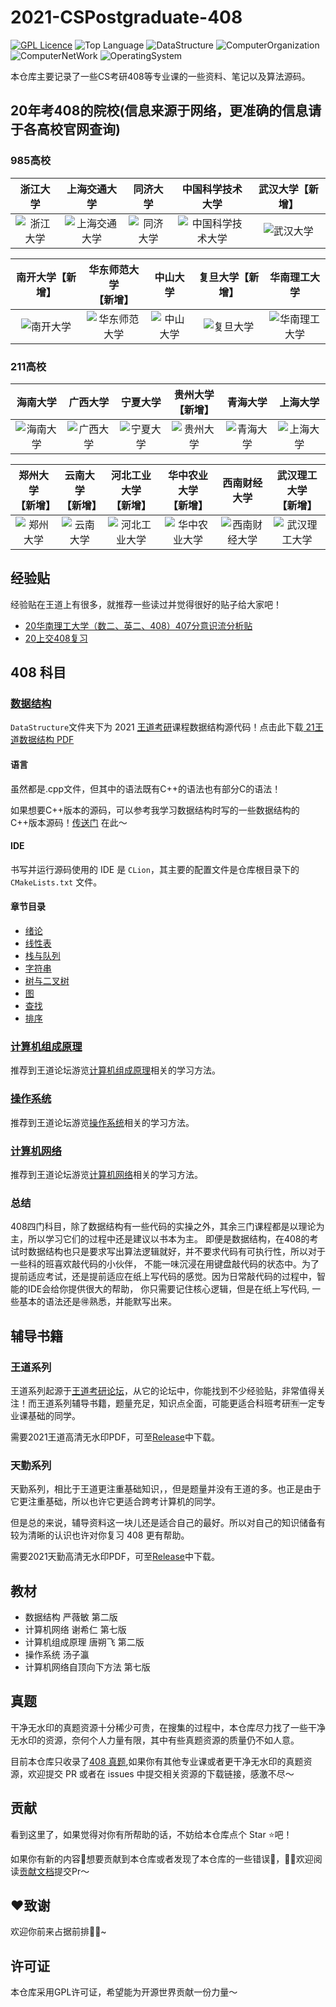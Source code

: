 # 2021-CSPostgraduate-408

[![GPL Licence](https://badges.frapsoft.com/os/gpl/gpl.svg?v=103)](LICENSE)
![Top Language](https://img.shields.io/github/languages/top/KimYangOfCat/2021-CSPostgraduate-408?color=F8008E)
![DataStructure](https://img.shields.io/static/v1?label=&message=DataStructure&color=brightgreen)
![ComputerOrganization](https://img.shields.io/static/v1?label=&message=ComputerOrganization&color=blueviolet)
![ComputerNetWork](https://img.shields.io/static/v1?label=&message=ComputerNetWork&color=blue)
![OperatingSystem](https://img.shields.io/static/v1?label=&message=OperatingSystem&color=important)

本仓库主要记录了一些CS考研408等专业课的一些资料、笔记以及算法源码。
<!--
虽然408被誉为CS考研中最难的专业课，但是对我而言，学习它只是对我自己专业知识的弥补提升，对未来的职业发展也会有+∞益处。
所以希望你也能保持一份学习的态度面对它，而不是因它的名头而畏惧。只要你潜心学习，它也能让你和其他人拉开差距～
-->
## 20年考408的院校(信息来源于网络，更准确的信息请于各高校官网查询)

### 985高校

| 浙江大学      | 上海交通大学 | 同济大学 | 中国科学技术大学 |武汉大学【新增】 |
| :----------------------------------------------------------: | :----------------------------------------------------------: | :----------------------------------------------------------: | :----------------------------------------------------------: |:----------------------------------------------------------: |
|      ![浙江大学](https://i.loli.net/2020/08/05/MFHI5ztAJ2amf64.png)                                        |                         ![上海交通大学](https://i.loli.net/2020/08/05/gEpRkMJ8vi15OPo.png)                         |                           ![同济大学](https://i.loli.net/2020/08/05/64MiHnBxgypIdGm.png)                           |                           ![中国科学技术大学](https://i.loli.net/2020/08/05/vT4wBZrhDajlCY7.png)                           | ![武汉大学](https://i.loli.net/2020/08/05/7wEoR2OrPi86VtM.jpg) |

|                       南开大学【新增】                       |                  华东师范大学<br />【新增】                  |                           中山大学                           |                       复旦大学【新增】                       |                         华南理工大学                         |
| :----------------------------------------------------------: | :----------------------------------------------------------: | :----------------------------------------------------------: | :----------------------------------------------------------: | :----------------------------------------------------------: |
| ![南开大学](https://i.loli.net/2020/08/05/nCWq9TA14GLyi5H.png) | ![华东师范大学](https://i.loli.net/2020/08/05/nT8myqI5FduVfi4.png) | ![中山大学](https://i.loli.net/2020/08/05/xaN5zuBhEnIZ1PW.jpg) | ![复旦大学](https://i.loli.net/2020/08/05/aP8MbpoSRBGUEjY.jpg) | ![华南理工大学](https://i.loli.net/2020/08/05/EHeP8yvmZtqTkC3.jpg) |

### 211高校

|                           海南大学                           |                        广西大学                        |                           宁夏大学                           |                 贵州大学<br />【新增】                 |                           青海大学                           |                           上海大学                           |
| :----------------------------------------------------------: | :----------------------------------------------------: | :----------------------------------------------------------: | :----------------------------------------------------: | :----------------------------------------------------------: | :----------------------------------------------------------: |
| ![海南大学](https://i.loli.net/2020/08/05/VgOTaJS7ByIh9Xs.jpg) | ![广西大学](https://s1.ax1x.com/2020/08/05/a668MQ.jpg) | ![宁夏大学](https://i.loli.net/2020/08/05/Wru6DQYCdGlA3Bt.jpg) | ![贵州大学](https://s1.ax1x.com/2020/08/05/a66Grj.png) | ![青海大学](https://i.loli.net/2020/08/05/aXYNTvbOr2V4e3U.jpg) | ![上海大学](https://i.loli.net/2020/08/05/HD2yApjXqNbfrzK.png) |

|                    郑州大学<br />【新增】                    |                    云南大学<br />【新增】                    |                  河北工业大学<br />【新增】                  |                  华中农业大学<br />【新增】                  |                         西南财经大学                         |                  武汉理工大学<br />【新增】                  |
| :----------------------------------------------------------: | :----------------------------------------------------------: | :----------------------------------------------------------: | :----------------------------------------------------------: | :----------------------------------------------------------: | :----------------------------------------------------------: |
| ![郑州大学](https://i.loli.net/2020/08/05/gjnyFvfSB7Wwd2x.jpg) | ![云南大学](https://i.loli.net/2020/08/05/CPFeWfzAMIxj6Hq.jpg) | ![河北工业大学](https://i.loli.net/2020/08/05/zAFXOC719uQqba4.png) | ![华中农业大学](https://i.loli.net/2020/08/05/7zI6fExRGhkV98u.jpg) | ![西南财经大学](https://i.loli.net/2020/08/05/5NuiKVeImjto17z.jpg) | ![武汉理工大学](https://i.loli.net/2020/08/05/9olAxazJNuWHnZX.jpg) |

## 经验贴

经验贴在王道上有很多，就推荐一些读过并觉得很好的贴子给大家吧！

+   [20华南理工大学（数二、英二、408）407分意识流分析贴](http://www.cskaoyan.com/forum.php?mod=viewthread&tid=659830&highlight=408) 
+   [20上交408复习](https://www.zhihu.com/question/371489743/answer/1314525010?utm_source=wechat_session&utm_medium=social&utm_oi=746271865860796416)

## 408 科目

### [数据结构](DataStructure)
`DataStructure`文件夹下为 2021 [王道考研](http://cskaoyan.com/forum.php)课程数据结构源代码！点击此下载[ 21王道数据结构 PDF](https://github.com/KimYangOfCat/2021-CSPostgraduate-408/releases/tag/%E8%BE%85%E5%AF%BC%E4%B9%A6%E7%B1%8D)

#### 语言

虽然都是.cpp文件，但其中的语法既有C++的语法也有部分C的语法！

如果想要C++版本的源码，可以参考我学习数据结构时写的一些数据结构的C++版本源码！[传送门](https://github.com/KimYangOfCat/Data_Structure) 在此～

#### IDE
书写并运行源码使用的 IDE 是 `CLion`，其主要的配置文件是仓库根目录下的 `CMakeLists.txt` 文件。

#### 章节目录
* [绪论](DataStructure/DS_0_Introduction)
* [线性表](DataStructure/DS_1_LinearList)
* [栈与队列](DataStructure/DS_2_StackAndQueue)
* [字符串](DataStructure/DS_3_String)
* [树与二叉树](DataStructure/DS_4_TreeAndBinaryTree)
* [图](DataStructure/DS_5_Graph)
* [查找](DataStructure/DS_6_Search)
* [排序](DataStructure/DS_7_Sort)

### [计算机组成原理](ComputerOrganization)

推荐到王道论坛游览[计算机组成原理](http://www.cskaoyan.com/forum-25-1.html)相关的学习方法。

### [操作系统](OperatingSystem)

推荐到王道论坛游览[操作系统](http://www.cskaoyan.com/forum-26-1.html)相关的学习方法。

### [计算机网络](ComputerNetwork)

推荐到王道论坛游览[计算机网络](http://www.cskaoyan.com/forum-27-1.html)相关的学习方法。


### 总结
408四门科目，除了数据结构有一些代码的实操之外，其余三门课程都是以理论为主，所以学习它们的过程中还是建议以书本为主。
即便是数据结构，在408的考试时数据结构也只是要求写出算法逻辑就好，并不要求代码有可执行性，所以对于一些科的班喜欢敲代码的小伙伴，
不能一味沉浸在用键盘敲代码的状态中。为了提前适应考试，还是提前适应在纸上写代码的感觉。因为日常敲代码的过程中，智能的IDE会给你提供很大的帮助，
你只需要记住核心逻辑，但是在纸上写代码, 一些基本的语法还是🉐️熟悉，并能默写出来。

## 辅导书籍

### 王道系列

王道系列起源于[王道考研论坛](http://cskaoyan.com/)，从它的论坛中，你能找到不少经验贴，非常值得关注！而王道系列辅导书籍，题量充足，知识点全面，可能更适合科班考研🈶️一定专业课基础的同学。

需要2021王道高清无水印PDF，可至[Release](https://github.com/KimYangOfCat/2021-CSPostgraduate-408/releases/tag/%E8%BE%85%E5%AF%BC%E4%B9%A6%E7%B1%8D)中下载。
### 天勤系列

天勤系列，相比于王道更注重基础知识，，但是题量并没有王道的多。也正是由于它更注重基础，所以也许它更适合跨考计算机的同学。


但是总的来说，辅导资料这一块儿还是适合自己的最好。所以对自己的知识储备有较为清晰的认识也许对你复习 408 更有帮助。

需要2021天勤高清无水印PDF，可至[Release](https://github.com/KimYangOfCat/2021-CSPostgraduate-408/releases/tag/%E8%BE%85%E5%AF%BC%E4%B9%A6%E7%B1%8Dv1)中下载。
## 教材

* 数据结构 严薇敏 第二版
* 计算机网络 谢希仁 第七版
* 计算机组成原理 唐朔飞 第二版
* 操作系统 汤子瀛
* 计算机网络自顶向下方法 第七版

## 真题
干净无水印的真题资源十分稀少可贵，在搜集的过程中，本仓库尽力找了一些干净无水印的资源，奈何个人力量有限，其中有些真题资源的质量仍不如人意。

目前本仓库只收录了[408 真题](408Exam),如果你有其他专业课或者更干净无水印的真题资源，欢迎提交 PR 或者在 issues 中提交相关资源的下载链接，感激不尽～


## 贡献

看到这里了，如果觉得对你有所帮助的话，不妨给本仓库点个 Star ⭐️吧！

如果你有新的内容📜想要贡献到本仓库或者发现了本仓库的一些错误🐛，👏🏻欢迎阅读[贡献文档](CONTRIBUTE.md)提交Pr～

## ❤️致谢
欢迎你前来占据前排👏🏻~

## 许可证
本仓库采用GPL许可证，希望能为开源世界贡献一份力量～